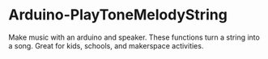 # Arduino-PlayToneMelodyString
Make music with an arduino and speaker. These functions turn a string into a song. Great for kids, schools, and makerspace activities.

